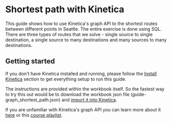 # Shortest path with Kinetica
This guide shows how to use Kinetica's graph API to the shortest routes between different points in Seattle. The entire exercise is done using SQL. There are three types of routes that we solve - single source to single destination, a single source to many destinations and many sources to many destinations.


## Getting started
If you don't have Kinetica installed and running, please follow the [Install Kinetica](https://github.com/kineticadb/examples#install-kineticaa) section to get everything setup to run this guide.

The instructions are provided within the workbook itself. So the fastest way to try this out would be to download the workbook json file (guide-graph_shortest_path.json) and [import it into Kinetica](https://github.com/kineticadb/examples#how-to-run-these-examples).

If you are unfamiliar with Kinetica's graph API you can learn more about it [here](https://docs.kinetica.com/7.1/graph_solver/network_graph_solver) or this [course playlist](https://www.youtube.com/playlist?list=PLtLChx8K0ZZVkufn1GMvsR3BY2jMP3JXD).
